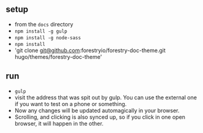 ## setup
- from the `docs` directory
- `npm install -g gulp`
- `npm install -g node-sass`
- `npm install`
- 'git clone git@github.com:forestryio/forestry-doc-theme.git hugo/themes/forestry-doc-theme'

## run

- `gulp`
- visit the address that was spit out by gulp. You can use the external one if you want to
test on a phone or something.
- Now any changes will be updated automagically in your browser.
- Scrolling, and clicking is also synced up, so if you click in one open browser, it will happen in the other.
